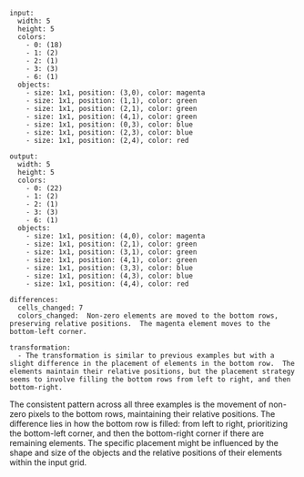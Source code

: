 ```
input:
  width: 5
  height: 5
  colors:
    - 0: (18)
    - 1: (2)
    - 2: (1)
    - 3: (3)
    - 6: (1)
  objects:
    - size: 1x1, position: (3,0), color: magenta
    - size: 1x1, position: (1,1), color: green
    - size: 1x1, position: (2,1), color: green
    - size: 1x1, position: (4,1), color: green
    - size: 1x1, position: (0,3), color: blue
    - size: 1x1, position: (2,3), color: blue
    - size: 1x1, position: (2,4), color: red

output:
  width: 5
  height: 5
  colors:
    - 0: (22)
    - 1: (2)
    - 2: (1)
    - 3: (3)
    - 6: (1)
  objects:
    - size: 1x1, position: (4,0), color: magenta
    - size: 1x1, position: (2,1), color: green
    - size: 1x1, position: (3,1), color: green
    - size: 1x1, position: (4,1), color: green
    - size: 1x1, position: (3,3), color: blue
    - size: 1x1, position: (4,3), color: blue
    - size: 1x1, position: (4,4), color: red

differences:
  cells_changed: 7
  colors_changed:  Non-zero elements are moved to the bottom rows, preserving relative positions.  The magenta element moves to the bottom-left corner.

transformation:
  - The transformation is similar to previous examples but with a slight difference in the placement of elements in the bottom row.  The elements maintain their relative positions, but the placement strategy seems to involve filling the bottom rows from left to right, and then bottom-right.
```

The consistent pattern across all three examples is the movement of non-zero pixels to the bottom rows, maintaining their relative positions.  The difference lies in how the bottom row is filled: from left to right, prioritizing the bottom-left corner, and then the bottom-right corner if there are remaining elements. The specific placement might be influenced by the shape and size of the objects and the relative positions of their elements within the input grid.


